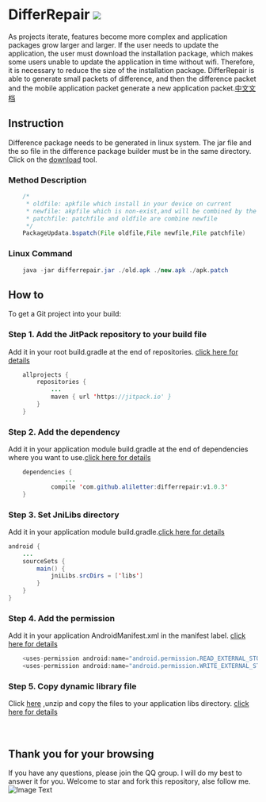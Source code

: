 # DifferRepair  [![](https://jitpack.io/v/aliletter/differrepair.svg)](https://jitpack.io/#aliletter/differrepair)
As projects iterate, features become more complex and application packages grow larger and larger. If the user needs to update the application, the user must download the installation package, which makes some users unable to update the application in time without wifi. Therefore, it is necessary to reduce the size of the installation package. DifferRepair is able to generate small packets of difference, and then the difference packet and the mobile application packet generate a new application packet.[中文文档](https://github.com/aliletter/DifferRepair/blob/master/README_CHINESE.md)
## Instruction
Difference package needs to be generated in linux system. The jar file and the so file in the difference package builder must be in the same directory. Click on the [download](https://github.com/aliletter/DifferRepair/blob/master/differrepair_tools.7z) tool.
### Method Description 
```Java
    /*
     * oldfile: apkfile which install in your device on current
     * newfile: akpfile which is non-exist,and will be combined by the method
     * patchfile: patchfile and oldfile are combine newfile
     */
    PackageUpdata.bspatch(File oldfile,File newfile,File patchfile)
```

### Linux Command 
```Java
	java -jar differrepair.jar ./old.apk ./new.apk ./apk.patch
```
## How to
To get a Git project into your build:
### Step 1. Add the JitPack repository to your build file
Add it in your root build.gradle at the end of repositories.   [click here for details](https://github.com/aliletter/CarouselBanner/blob/master/root_build.gradle.png)
```Java
	allprojects {
		repositories {
			...
			maven { url 'https://jitpack.io' }
		}
	}
```
### Step 2. Add the dependency
Add it in your application module build.gradle at the end of dependencies where you want to use.[click here for details](https://github.com/aliletter/CarouselBanner/blob/master/application_build.gradle.png)
```Java
	dependencies {
                ...
	        compile 'com.github.aliletter:differrepair:v1.0.3'
	}
```
### Step 3. Set JniLibs directory
Add it in your application module build.gradle.[click here for details](https://github.com/aliletter/gifengine/blob/master/jnilibs.png)
```Java
android {
    ...
    sourceSets {
        main() {
            jniLibs.srcDirs = ['libs']
        }
    }
}

```
### Step 4. Add the permission
Add it in your application AndroidManifest.xml in the manifest label.   [click here for details](https://github.com/aliletter/OnHttp/blob/master/androimanifest.png)
```Java
    <uses-permission android:name="android.permission.READ_EXTERNAL_STORAGE" />
    <uses-permission android:name="android.permission.WRITE_EXTERNAL_STORAGE" />
```
### Step 5. Copy dynamic library file
Click [here](https://raw.githubusercontent.com/aliletter/DifferRepair/master/libs.7z) ,unzip and copy the files to your application libs directory.
[click here for details](https://github.com/aliletter/gifengine/blob/master/libs.png)
<br><br><br>
## Thank you for your browsing
If you have any questions, please join the QQ group. I will do my best to answer it for you. Welcome to star and fork this repository, alse follow me.
<br>
![Image Text](https://github.com/aliletter/CarouselBanner/blob/master/qq_group.png)
